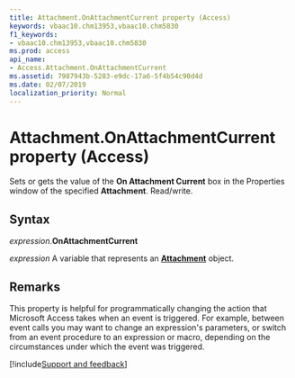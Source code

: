 ```yaml
---
title: Attachment.OnAttachmentCurrent property (Access)
keywords: vbaac10.chm13953,vbaac10.chm5830
f1_keywords:
- vbaac10.chm13953,vbaac10.chm5830
ms.prod: access
api_name:
- Access.Attachment.OnAttachmentCurrent
ms.assetid: 7987943b-5283-e9dc-17a6-5f4b54c90d4d
ms.date: 02/07/2019
localization_priority: Normal
---
```



# Attachment.OnAttachmentCurrent property (Access)

Sets or gets the value of the **On Attachment Current** box in the Properties window of the specified **Attachment**. Read/write.


## Syntax

_expression_.**OnAttachmentCurrent**

_expression_ A variable that represents an **[Attachment](Access.Attachment.md)** object.


## Remarks

This property is helpful for programmatically changing the action that Microsoft Access takes when an event is triggered. For example, between event calls you may want to change an expression's parameters, or switch from an event procedure to an expression or macro, depending on the circumstances under which the event was triggered.




[!include[Support and feedback](~/includes/feedback-boilerplate.md)]